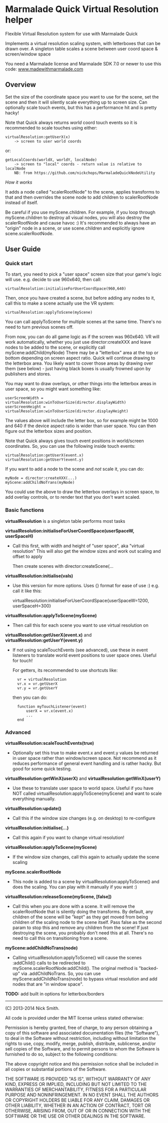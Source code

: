 Marmalade Quick Virtual Resolution helper
=========================================

Flexible Virtual Resolution system for use with Marmalade Quick

Implements a virtual resolution scaling system, with letterboxes that can
be drawn over. A singleton table scales a scene between user coord space &
screen/window space

You need a Marmalade license and Marmalade SDK 7.0 or newer to use this code:
    www.madewithmarmalade.com


Overview
--------

Set the size of the coordinate space you want to use for the scene, set the
scene and then it will silently scale everything up to screen size.
Can optionally scale touch events, but this has a performance hit and is
pretty hacky!

Note that Quick always returns *world* coord touch events so it is
recommended to scale touches using either:

    virtualResolution:getUserX(x)
        -> screen to user world coords

or:

    getLocalCoords(worldX, worldY, localNode)
        -> screen to "local" coords - return value is relative to localNode
        NB: from https://github.com/nickchops/MarmaladeQuickNodeUtility

*How it works*

It adds a node called "scalerRootNode" to the scene, applies transforms to
that and then overrides the scene node to add children to scalerRootNode
instead of itself.

Be careful if you use myScene.children. For example, if you loop through
myScene.children to destroy all visual nodes, you will also destroy the
scalerRootNode and cause havoc :) It's recommended to always have an
"origin" node in a scene, or use scene.children and explicitly ignore
scene.scalerRootNode.



User Guide
----------

### Quick start

To start, you need to pick a "user space" screen size that your game's logic
will use. e.g. decide to use 960x640, then call:

    virtualResolution:initialiseForUserCoordSpace(960,640)

Then, once you have created a scene, but before adding any nodes to it, call
this to make a scene actually use the VR system:

    virtualResolution:applyToScene(myScene)

You can call applyToScene for multiple scenes at the same time. There's no need to
turn previous scenes off.

From now, you can do all game logic as if the screen was 960x640. VR will work
automatically, whether you just use director:createXXX and leave nodes to be
added to the scene, or explicitly call myScene:addChild(myNode) There may be
a "letterbox" area at the top or bottom depending on screen aspect ratio. Quick
will continue drawing to the letterbox area. You likely want to cover those
areas by drawing over them (see below) - just having black boxes is usually
frowned upon by publishers and stores.

You may want to draw overlays, or other things into the letterbox areas in user
space, so you might want something like:

    userScreenWidth = virtualResolution:winToUserSize(director.displayWidth)
    userScreenHeight = virtualResolution:winToUserSize(director.displayHeight)

The values above will include the letter box, so for example might be 1000 and
640 if the device aspect ratio is wider than user space. You can then figure
out the letterbox sizes and position.

Note that Quick always gives touch event positions in world/screen coordinates.
So, you can use the following inside touch events:

    virtualResolution:getUserX(event.x)
    virtualResolution:getUserY(event.y)

If you want to add a node to the scene and *not* scale it, you can do:

    myNode = director:createXXX(...)
    myScene:addChildNoTrans(myNode)

You could use the above to draw the letterbox overlays in screen space, to
add overlay controls, or to render text that you don't want scaled.


### Basic functions

**virtualResolution** is a singleton table performs most tasks

**virtualResolution:initialiseForUserCoordSpace(userSpaceW, userSpaceH)**

- Call this first, with width and height of "user space", aka "virtual resolution"
  This will also get the window sizes and work out scaling and offset to apply

  Then create scenes with director:createScene(...

**virtualResolution:initialise(vals)**

- Use this version for more options.
  Uses {} format for ease of use :) e.g. call it like this:

	virtualResolution:initialiseForUserCoordSpace{userSpaceW=1200, userSpaceH=300}

**virtualResolution:applyToScene(myScene)**

- Then call this for each scene you want to use virtual resolution on

**virtualResolution:getUserX(event.x)** and **virtualResolution:getUserY(event.y)**

- If not using scaleTouchEvents (see advanced), use these in event listeners to
  translate world event positions to user space ones. Useful for touch!

  For getters, its recommended to use shortcuts like:

        vr = virtualResolution
        vr.x = vr.getUserX
        vr.y = vr.getUserY

  then you can do:

        function myTouchListener(event)
            userX = vr.x(event.x)
            ...
	    end


### Advanced

**virtualResolution:scaleTouchEvents(true)**

- Optionally set this true to make event.x and event.y values be returned in user space
  rather than window/screen space. Not recommend as it reduces performance of general
  event handling and is rather hacky. But good for some quick testing.


**virtualResolution:getWinX(userX)** and **virtualResolution:getWinX(userY)**

- Use these to translate user space to world space. Useful if you have NOT
  called virtualResolution:applyToScene(myScene) and want to scale everything
  manually.

**virtualResolution:update()**

- Call this if the window size changes (e.g. on desktop) to re-configure

**virtualResolution:initialise(...)**

- Call this again if you want to change virtual resolution!

**virtualResolution:applyToScene(myScene)**

- If the window size changes, call this again to actually update the scene scaling

**myScene.scalerRootNode**

- This node is added to a scene by virtualResolution:applyToScene() and does
  the scaling. You can play with it manually if you want :)

**virtualResolution:releaseScene(myScene, [false])**

- Call this when you are done with a scene. It will remove the scalerRootNode
  that is silently doing the transforms. By default, any children of the scene
  will be "kept" as they get moved from being children of the scaling node to the scene
  itself. Pass false as the second param to stop this and remove any children from the
  scene! If just destroying the scene, you probably don't need this at all. There's no
  need to call this on transitioning from a scene.

**myScene:addChildNoTrans(node)**

- Calling virtualResolution:applyToScene() will cause the scenes :addChild()
  calls to be redirected to myScene.scalerRootNode:addChild(). The original
  method is "backed-up" via .addChildNoTrans. So, you can use
  myScene:addChildNoTrans(node) to bypass virtual resolution and add nodes
  that are "in window space".


**TODO:** add built in options for letterbox/borders


------------------------------------------------------------------------------------------
(C) 2013-2014 Nick Smith.

All code is provided under the MIT license unless stated otherwise:

 Permission is hereby granted, free of charge, to any person obtaining a copy
 of this software and associated documentation files (the "Software"), to deal
 in the Software without restriction, including without limitation the rights
 to use, copy, modify, merge, publish, distribute, sublicense, and/or sell
 copies of the Software, and to permit persons to whom the Software is
 furnished to do so, subject to the following conditions:

 The above copyright notice and this permission notice shall be included in
 all copies or substantial portions of the Software.

 THE SOFTWARE IS PROVIDED "AS IS", WITHOUT WARRANTY OF ANY KIND, EXPRESS OR
 IMPLIED, INCLUDING BUT NOT LIMITED TO THE WARRANTIES OF MERCHANTABILITY,
 FITNESS FOR A PARTICULAR PURPOSE AND NONINFRINGEMENT. IN NO EVENT SHALL THE
 AUTHORS OR COPYRIGHT HOLDERS BE LIABLE FOR ANY CLAIM, DAMAGES OR OTHER
 LIABILITY, WHETHER IN AN ACTION OF CONTRACT, TORT OR OTHERWISE, ARISING FROM,
 OUT OF OR IN CONNECTION WITH THE SOFTWARE OR THE USE OR OTHER DEALINGS IN
 THE SOFTWARE.
